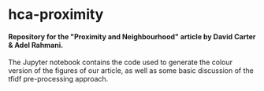 # hca-proximity
#### Repository for the "Proximity and Neighbourhood" article by David Carter &amp; Adel Rahmani. 

The Jupyter notebook contains the code used to generate the colour version of the figures of our article, 
as well as some basic discussion of the tfidf pre-processing approach.
